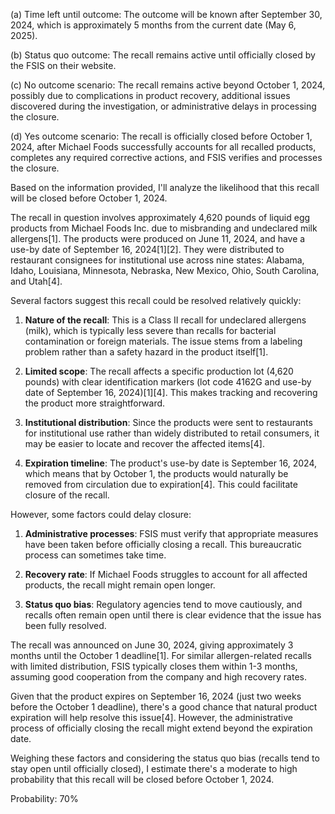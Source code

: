 (a) Time left until outcome: The outcome will be known after September 30, 2024, which is approximately 5 months from the current date (May 6, 2025).

(b) Status quo outcome: The recall remains active until officially closed by the FSIS on their website.

(c) No outcome scenario: The recall remains active beyond October 1, 2024, possibly due to complications in product recovery, additional issues discovered during the investigation, or administrative delays in processing the closure.

(d) Yes outcome scenario: The recall is officially closed before October 1, 2024, after Michael Foods successfully accounts for all recalled products, completes any required corrective actions, and FSIS verifies and processes the closure.

Based on the information provided, I'll analyze the likelihood that this recall will be closed before October 1, 2024.

The recall in question involves approximately 4,620 pounds of liquid egg products from Michael Foods Inc. due to misbranding and undeclared milk allergens[1]. The products were produced on June 11, 2024, and have a use-by date of September 16, 2024[1][2]. They were distributed to restaurant consignees for institutional use across nine states: Alabama, Idaho, Louisiana, Minnesota, Nebraska, New Mexico, Ohio, South Carolina, and Utah[4].

Several factors suggest this recall could be resolved relatively quickly:

1. **Nature of the recall**: This is a Class II recall for undeclared allergens (milk), which is typically less severe than recalls for bacterial contamination or foreign materials. The issue stems from a labeling problem rather than a safety hazard in the product itself[1].

2. **Limited scope**: The recall affects a specific production lot (4,620 pounds) with clear identification markers (lot code 4162G and use-by date of September 16, 2024)[1][4]. This makes tracking and recovering the product more straightforward.

3. **Institutional distribution**: Since the products were sent to restaurants for institutional use rather than widely distributed to retail consumers, it may be easier to locate and recover the affected items[4].

4. **Expiration timeline**: The product's use-by date is September 16, 2024, which means that by October 1, the products would naturally be removed from circulation due to expiration[4]. This could facilitate closure of the recall.

However, some factors could delay closure:

1. **Administrative processes**: FSIS must verify that appropriate measures have been taken before officially closing a recall. This bureaucratic process can sometimes take time.

2. **Recovery rate**: If Michael Foods struggles to account for all affected products, the recall might remain open longer.

3. **Status quo bias**: Regulatory agencies tend to move cautiously, and recalls often remain open until there is clear evidence that the issue has been fully resolved.

The recall was announced on June 30, 2024, giving approximately 3 months until the October 1 deadline[1]. For similar allergen-related recalls with limited distribution, FSIS typically closes them within 1-3 months, assuming good cooperation from the company and high recovery rates.

Given that the product expires on September 16, 2024 (just two weeks before the October 1 deadline), there's a good chance that natural product expiration will help resolve this issue[4]. However, the administrative process of officially closing the recall might extend beyond the expiration date.

Weighing these factors and considering the status quo bias (recalls tend to stay open until officially closed), I estimate there's a moderate to high probability that this recall will be closed before October 1, 2024.

Probability: 70%
